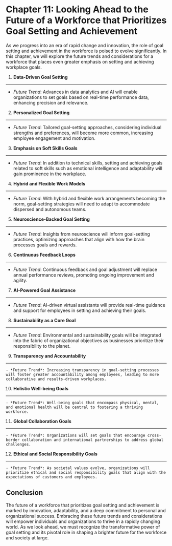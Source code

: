 Chapter 11: Looking Ahead to the Future of a Workforce that Prioritizes Goal Setting and Achievement
====================================================================================================

As we progress into an era of rapid change and innovation, the role of goal setting and achievement in the workforce is poised to evolve significantly. In this chapter, we will explore the future trends and considerations for a workforce that places even greater emphasis on setting and achieving workplace goals.

1. **Data-Driven Goal Setting**
-------------------------------

* *Future Trend*: Advances in data analytics and AI will enable organizations to set goals based on real-time performance data, enhancing precision and relevance.

2. **Personalized Goal Setting**
--------------------------------

* *Future Trend*: Tailored goal-setting approaches, considering individual strengths and preferences, will become more common, increasing employee engagement and motivation.

3. **Emphasis on Soft Skills Goals**
------------------------------------

* *Future Trend*: In addition to technical skills, setting and achieving goals related to soft skills such as emotional intelligence and adaptability will gain prominence in the workplace.

4. **Hybrid and Flexible Work Models**
--------------------------------------

* *Future Trend*: With hybrid and flexible work arrangements becoming the norm, goal-setting strategies will need to adapt to accommodate dispersed and autonomous teams.

5. **Neuroscience-Backed Goal Setting**
---------------------------------------

* *Future Trend*: Insights from neuroscience will inform goal-setting practices, optimizing approaches that align with how the brain processes goals and rewards.

6. **Continuous Feedback Loops**
--------------------------------

* *Future Trend*: Continuous feedback and goal adjustment will replace annual performance reviews, promoting ongoing improvement and agility.

7. **AI-Powered Goal Assistance**
---------------------------------

* *Future Trend*: AI-driven virtual assistants will provide real-time guidance and support for employees in setting and achieving their goals.

8. **Sustainability as a Core Goal**
------------------------------------

* *Future Trend*: Environmental and sustainability goals will be integrated into the fabric of organizational objectives as businesses prioritize their responsibility to the planet.

9. **Transparency and Accountability**
--------------------------------------

    - *Future Trend*: Increasing transparency in goal-setting processes will foster greater accountability among employees, leading to more collaborative and results-driven workplaces.

10. **Holistic Well-being Goals**
---------------------------------

    - *Future Trend*: Well-being goals that encompass physical, mental, and emotional health will be central to fostering a thriving workforce.

11. **Global Collaboration Goals**
----------------------------------

    - *Future Trend*: Organizations will set goals that encourage cross-border collaboration and international partnerships to address global challenges.

12. **Ethical and Social Responsibility Goals**
-----------------------------------------------

    - *Future Trend*: As societal values evolve, organizations will prioritize ethical and social responsibility goals that align with the expectations of customers and employees.

Conclusion
----------

The future of a workforce that prioritizes goal setting and achievement is marked by innovation, adaptability, and a deep commitment to personal and organizational success. Embracing these future trends and considerations will empower individuals and organizations to thrive in a rapidly changing world. As we look ahead, we must recognize the transformative power of goal setting and its pivotal role in shaping a brighter future for the workforce and society at large.
